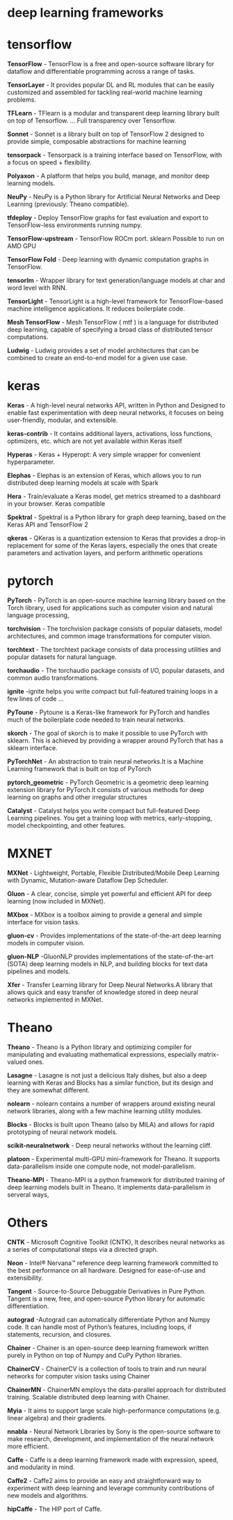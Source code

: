 
# deep learning frameworks

# tensorflow

**TensorFlow** - TensorFlow is a free and open-source software library for dataflow and differentiable programming across a range of tasks. 

**TensorLayer** -  It provides popular DL and RL modules that can be easily customized and assembled for tackling real-world machine learning problems.

**TFLearn** - TFlearn is a modular and transparent deep learning library built on top of Tensorflow. ... Full transparency over Tensorflow.  

**Sonnet** - Sonnet is a library built on top of TensorFlow 2 designed to provide simple, composable abstractions for machine learning 

**tensorpack** - Tensorpack is a training interface based on TensorFlow, with a focus on speed + flexibility.

**Polyaxon** - A platform that helps you build, manage, and monitor deep learning models.

**NeuPy** - NeuPy is a Python library for Artificial Neural Networks and Deep Learning (previously: Theano compatible). 

**tfdeploy** - Deploy TensorFlow graphs for fast evaluation and export to TensorFlow-less environments running numpy.

**TensorFlow-upstream** - TensorFlow ROCm port. sklearn Possible to run on AMD GPU

**TensorFlow Fold** - Deep learning with dynamic computation graphs in TensorFlow.

**tensorlm** - Wrapper library for text generation/language models at char and word level with RNN. 

**TensorLight** - TensorLight is a high-level framework for TensorFlow-based machine intelligence applications. It reduces boilerplate code.

**Mesh TensorFlow** - Mesh TensorFlow ( mtf ) is a language for distributed deep learning, capable of specifying a broad class of distributed tensor computations.

**Ludwig** - Ludwig provides a set of model architectures that can be combined to create an end-to-end model for a given use case.

# keras

**Keras** - A high-level neural networks API, written in Python and Designed to enable fast experimentation with deep neural networks, it focuses on being user-friendly, modular, and extensible.

**keras-contrib** - It contains additional layers, activations, loss functions, optimizers, etc. which are not yet available within Keras itself

**Hyperas** - Keras + Hyperopt: A very simple wrapper for convenient hyperparameter.

**Elephas** - Elephas is an extension of Keras, which allows you to run distributed deep learning models at scale with Spark

**Hera** - Train/evaluate a Keras model, get metrics streamed to a dashboard in your browser. Keras compatible

**Spektral** - Spektral is a Python library for graph deep learning, based on the Keras API and TensorFlow 2

**qkeras** - QKeras is a quantization extension to Keras that provides a drop-in replacement for some of the Keras layers, especially the ones that create parameters and activation layers, and perform arithmetic operations

# pytorch

**PyTorch** - PyTorch is an open-source machine learning library based on the Torch library, used for applications such as computer vision and natural language processing,

**torchvision** - The torchvision package consists of popular datasets, model architectures, and common image transformations for computer vision.

**torchtext** - The torchtext package consists of data processing utilities and popular datasets for natural language.

**torchaudio** - The torchaudio package consists of I/O, popular datasets, and common audio transformations.

**ignite** -ignite helps you write compact but full-featured training loops in a few lines of code ...

**PyToune** - Pytoune is a Keras-like framework for PyTorch and handles much of the boilerplate code needed to train neural networks.

**skorch** - The goal of skorch is to make it possible to use PyTorch with sklearn. This is achieved by providing a wrapper around PyTorch that has a sklearn interface.

**PyTorchNet** - An abstraction to train neural networks.It is a Machine Learning framework that is built on top of PyTorch

**pytorch_geometric** - PyTorch Geometric is a geometric deep learning extension library for PyTorch.It consists of various methods for deep learning on graphs and other irregular structures

**Catalyst** - Catalyst helps you write compact but full-featured Deep Learning pipelines. You get a training loop with metrics, early-stopping, model checkpointing, and other features.


# MXNET

**MXNet** - Lightweight, Portable, Flexible Distributed/Mobile Deep Learning with Dynamic, Mutation-aware Dataflow Dep Scheduler.

**Gluon** - A clear, concise, simple yet powerful and efficient API for deep learning (now included in MXNet).

**MXbox** -  MXbox is a toolbox aiming to provide a general and simple interface for vision tasks.

**gluon-cv** - Provides implementations of the state-of-the-art deep learning models in computer vision.

**gluon-NLP** -GluonNLP provides implementations of the state-of-the-art (SOTA) deep learning models in NLP, and building blocks for text data pipelines and models.

**Xfer** - Transfer Learning library for Deep Neural Networks.A library that allows quick and easy transfer of knowledge stored in deep neural networks implemented in MXNet.

# Theano

**Theano** - Theano is a Python library and optimizing compiler for manipulating and evaluating mathematical expressions, especially matrix-valued ones.

**Lasagne** - Lasagne is not just a delicious Italy dishes, but also a deep learning with Keras and Blocks has a similar function, but its design and they are somewhat different.

**nolearn** - nolearn contains a number of wrappers around existing neural network libraries, along with a few machine learning utility modules. 

**Blocks** - Blocks is built upon Theano (also by MILA) and allows for rapid prototyping of neural network models.

**scikit-neuralnetwork** - Deep neural networks without the learning cliff.

**platoon** -  Experimental multi-GPU mini-framework for Theano. It supports data-parallelism inside one compute node, not model-parallelism.

**Theano-MPI** - Theano-MPI is a python framework for distributed training of deep learning models built in Theano. It implements data-parallelism in serveral ways,


# Others

**CNTK** - Microsoft Cognitive Toolkit (CNTK), It describes neural networks as a series of computational steps via a directed graph.

**Neon** - Intel® Nervana™ reference deep learning framework committed to the best performance on all hardware. Designed for ease-of-use and extensibility.

**Tangent** - Source-to-Source Debuggable Derivatives in Pure Python. Tangent is a new, free, and open-source Python library for automatic differentiation.

**autograd** -Autograd can automatically differentiate Python and Numpy code. It can handle most of Python’s features, including loops, if statements, recursion, and closures.

**Chainer** - Chainer is an open-source deep learning framework written purely in Python on top of Numpy and CuPy Python libraries.

**ChainerCV** - ChainerCV is a collection of tools to train and run neural networks for computer vision tasks using Chainer

**ChainerMN** - ChainerMN employs the data-parallel approach for distributed training. Scalable distributed deep learning with Chainer.

**Myia** - It aims to support large scale high-performance computations (e.g. linear algebra) and their gradients.

**nnabla** - Neural Network Libraries by Sony is the open-source software to make research, development, and implementation of the neural network more efficient.

**Caffe** - Caffe is a deep learning framework made with expression, speed, and modularity in mind.

**Caffe2** - Caffe2 aims to provide an easy and straightforward way to experiment with deep learning and leverage community contributions of new models and algorithms.

**hipCaffe** - The HIP port of Caffe.

